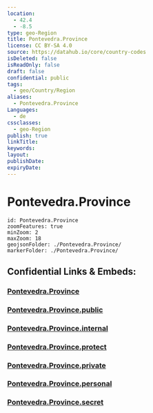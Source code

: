 ```yaml
---
location:
  - 42.4
  - -8.5
type: geo-Region
title: Pontevedra.Province
license: CC BY-SA 4.0
source: https://datahub.io/core/country-codes
isDeleted: false
isReadOnly: false
draft: false
confidential: public
tags:
  - geo/Country/Region
aliases:
  - Pontevedra.Province
Languages:
  - de
cssclasses:
  - geo-Region
publish: true
linkTitle:
keywords:
layout:
publishDate:
expiryDate:
---
```


# Pontevedra.Province

```leaflet
id: Pontevedra.Province
zoomFeatures: true 
minZoom: 2 
maxZoom: 18
geojsonFolder: ./Pontevedra.Province/
markerFolder: ./Pontevedra.Province/
```


## Confidential Links & Embeds: 

### [Pontevedra.Province](/_Standards/Earth/Continent/Europe/Europe~South/Spain/Provinces~Spain/Galicia/Pontevedra.Province.md) 

### [Pontevedra.Province.public](/_public/Earth/Continent/Europe/Europe~South/Spain/Provinces~Spain/Galicia/Pontevedra.Province.public.md) 

### [Pontevedra.Province.internal](/_internal/Earth/Continent/Europe/Europe~South/Spain/Provinces~Spain/Galicia/Pontevedra.Province.internal.md) 

### [Pontevedra.Province.protect](/_protect/Earth/Continent/Europe/Europe~South/Spain/Provinces~Spain/Galicia/Pontevedra.Province.protect.md) 

### [Pontevedra.Province.private](/_private/Earth/Continent/Europe/Europe~South/Spain/Provinces~Spain/Galicia/Pontevedra.Province.private.md) 

### [Pontevedra.Province.personal](/_personal/Earth/Continent/Europe/Europe~South/Spain/Provinces~Spain/Galicia/Pontevedra.Province.personal.md) 

### [Pontevedra.Province.secret](/_secret/Earth/Continent/Europe/Europe~South/Spain/Provinces~Spain/Galicia/Pontevedra.Province.secret.md)

